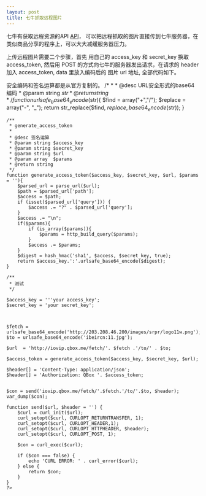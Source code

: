 ```yaml
---
layout: post
title: 七牛抓取远程图片
---
```


七牛有获取远程资源的API [API](http://developer.qiniu.com/docs/v6/api/reference/rs/fetch.html)，
可以把远程抓取的图片直接传到七牛服务器，在类似商品分享的程序上，可以大大减缓服务器压力。

上传远程图片需要二个步骤，首先 用自己的 access_key 和 secret_key 换取 access_token, 
然后用 POST 的方式向七牛的服务器发出请求，在请求的 header 加入 access_token, data 里放入编码后的
图片 url 地址, 全部代码如下。

安全编码和签名运算都是从官方复制的。
    /*
     *
     * @desc URL安全形式的base64编码
     * @param string $str
     * @return string
     */
    function urlsafe_base64_encode($str){
        $find = array("+","/");
        $replace = array("-", "_");
        return str_replace($find, $replace, base64_encode($str));
    }

    /**
     * generate_access_token
     *
     * @desc 签名运算
     * @param string $access_key
     * @param string $secret_key
     * @param string $url
     * @param array  $params
     * @return string
     */
    function generate_access_token($access_key, $secret_key, $url, $params = ''){
        $parsed_url = parse_url($url);
        $path = $parsed_url['path'];
        $access = $path;
        if (isset($parsed_url['query'])) {
            $access .= "?" . $parsed_url['query'];
        }
        $access .= "\n";
        if($params){
            if (is_array($params)){
                $params = http_build_query($params);
            }
            $access .= $params;
        }
        $digest = hash_hmac('sha1', $access, $secret_key, true);
        return $access_key.':'.urlsafe_base64_encode($digest);
    }

    /**
     * 测试
     */

    $access_key = '''your access_key';
    $secret_key = 'your secret_key';



    $fetch = urlsafe_base64_encode('http://203.208.46.200/images/srpr/logo11w.png');
    $to = urlsafe_base64_encode('ibeircn:11.jpg');

    $url  = 'http://iovip.qbox.me/fetch/'. $fetch .'/to/' . $to;

    $access_token = generate_access_token($access_key, $secret_key, $url);

    $header[] = 'Content-Type: application/json';
    $header[] = 'Authorization: QBox '. $access_token;


    $con = send('iovip.qbox.me/fetch/'.$fetch.'/to/'.$to, $header);
    var_dump($con);

    function send($url, $header = '') {
        $curl = curl_init($url);
        curl_setopt($curl, CURLOPT_RETURNTRANSFER, 1);
        curl_setopt($curl, CURLOPT_HEADER,1);
        curl_setopt($curl, CURLOPT_HTTPHEADER, $header);
        curl_setopt($curl, CURLOPT_POST, 1);

        $con = curl_exec($curl);

        if ($con === false) {
            echo 'CURL ERROR: ' . curl_error($curl);
        } else {
            return $con;
        }
    }
    ?>

